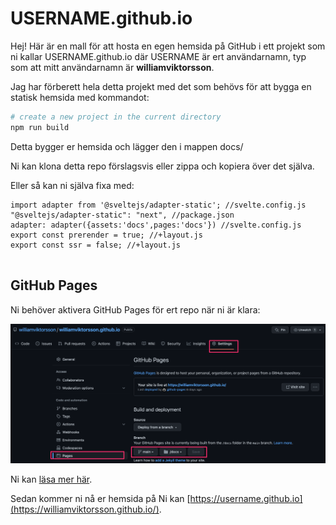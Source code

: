 # USERNAME.github.io

Hej! Här är en mall för att hosta en egen hemsida på GitHub i ett projekt som ni kallar USERNAME.github.io där USERNAME är ert användarnamn, typ som att mitt användarnamn är **williamviktorsson**.

Jag har förberett hela detta projekt med det som behövs för att bygga en statisk hemsida med kommandot:

```bash
# create a new project in the current directory
npm run build
```

Detta bygger er hemsida och lägger den i mappen docs/

Ni kan klona detta repo förslagsvis eller zippa och kopiera över det själva.

Eller så kan ni själva fixa med:

```
import adapter from '@sveltejs/adapter-static'; //svelte.config.js
"@sveltejs/adapter-static": "next", //package.json
adapter: adapter({assets:'docs',pages:'docs'}) //svelte.config.js
export const prerender = true; //+layout.js
export const ssr = false; //+layout.js


```

## GitHub Pages

Ni behöver aktivera GitHub Pages för ert repo när ni är klara:

![Instruktioner för GitHub Pages](github_pages.png "GitHub Pages Instruction")

Ni kan [läsa mer här](https://pages.github.com/).

Sedan kommer ni nå er hemsida på Ni kan [https://username.github.io](https://williamviktorsson.github.io/).
